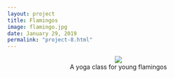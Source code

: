 ```yaml
---
layout: project
title: Flamingos
image: flamingo.jpg
date: January 29, 2019
permalink: "project-8.html"
---
```

<center><img src="{{ site.baseurl }}/files/pics/{{ page.image }}" style="max-width:80%"></center>
<center>A yoga class for young flamingos</center>

<!-- Intermodal Navigation -->
<br>
<center>
  <table>
    <thead>
      <tr>
        <a href="{{site.baseurl}}/project-7.html"><i class="fas fa-chevron-circle-left fa-3x"></i></a>
        <a href="{{site.baseurl}}/project-9.html"><i class="fas fa-chevron-circle-right fa-3x"></i></a>
      </tr>
    </thead>
  </table>
</center>
